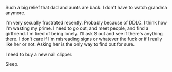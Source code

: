 Such a big relief that dad and aunts are back. I don't have to watch grandma anymore.

I'm very sexually frustrated recently. Probably because of DDLC. I think how I'm wasting my prime. I need to go out, and meet people, and find a girlfriend. I'm tired of being lonely. I'll ask S out and see if there's anything there. I don't care if I'm misreading signs or whatever the fuck or if I really like her or not. Asking her is the only way to find out for sure.

I need to buy a new nail clipper.

Sleep.
